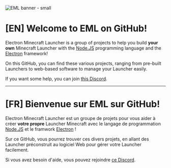 ![EML banner - small](https://user-images.githubusercontent.com/61522145/149157772-f2aa2f91-0728-4936-a6bd-e2bd4d1cf015.png)

# [EN] Welcome to EML on GitHub!

Electron Minecraft Launcher is a group of projects to help you build **your own** Minecraft Launcher with the [Node.JS](https://github.com/nodejs/node) programming language and the [Electron](https://github.com/electron/electron) framework!

On this GitHub, you can find these various projects, ranging from pre-built Launchers to web-based software to manage your Launcher easily.

If you want some help, you can join [this Discord](https://discord.gg/nfEHKtghPh).

---

# [FR] Bienvenue sur EML sur GitHub!

Electron Minecraft Launcher est un groupe de projets pour vous aider à créer **votre propre** Launcher Minecraft avec le langage de programmation [Node.JS](https://github.com/nodejs/node) et le framwork [Electron](https://github.com/electron/electron) !

Sur ce GitHub, vous pourrez trouver ces divers projets, en allant des Launcher préconstruit au logiciel Web pour gérer votre Launcher facilement.

Si vous avez besoin d'aide, vous pouvez rejoindre [ce Discord](https://discord.gg/nfEHKtghPh).
